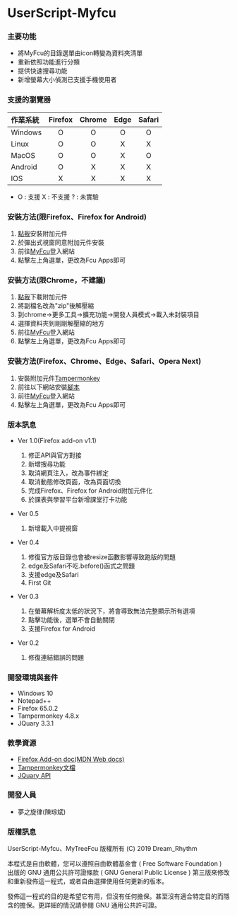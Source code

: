 # UserScript-Myfcu

### 主要功能
- 將MyFcu的目錄選單由icon轉變為資料夾清單
- 重新依照功能進行分類
- 提供快速搜尋功能
- 新增螢幕大小偵測已支援手機使用者

### 支援的瀏覽器

|作業系統|Firefox|Chrome|Edge|Safari|
|:------|:-----:|:-----:|:---:|:---:|
|Windows|O|O|O|O|
|Linux|O|O|X|X|
|MacOS|O|O|X|O|
|Android|O|X|X|X|
|IOS|X|X|X|X|

- O : 支援    X : 不支援  ? : 未實驗 

### 安裝方法(限Firefox、Firefox for Android)
1. [點我](https://github.com/fcu-d0441320/UserScript-Myfcu/releases/download/v1.0/mytreefcu-1.1-an+fx.xpi)安裝附加元件
2. 於彈出式視窗同意附加元件安裝
3. 前往[MyFcu](https://myfcu.fcu.edu.tw)登入網站  
4. 點擊左上角選單，更改為Fcu Apps即可

### 安裝方法(限Chrome，不建議)
1. [點我](https://github.com/fcu-d0441320/UserScript-Myfcu/releases/download/v1.0/MyTreeFcu_chrome.crx)下載附加元件
2. 將副檔名改為"zip"後解壓縮
3. 到chrome->更多工具->擴充功能->開發人員模式->載入未封裝項目
4. 選擇資料夾到剛剛解壓縮的地方
5. 前往[MyFcu](https://myfcu.fcu.edu.tw)登入網站  
6. 點擊左上角選單，更改為Fcu Apps即可

### 安裝方法(Firefox、Chrome、Edge、Safari、Opera Next)
1. 安裝附加元件[Tampermonkey](https://tampermonkey.net/)  
2. 前往以下網站安裝[腳本](https://github.com/fcu-d0441320/UserScript-Myfcu/releases/download/v1.0/Myfcu.user.js)  
3. 前往[MyFcu](https://myfcu.fcu.edu.tw)登入網站  
4. 點擊左上角選單，更改為Fcu Apps即可

### 版本訊息
- Ver 1.0(Firefox add-on v1.1)
  1. 修正API與官方對接
  2. 新增搜尋功能
  3. 取消網頁注入，改為事件綁定
  4. 取消動態修改頁面，改為頁面切換
  5. 完成Firefox、Firefox for Android附加元件化
  6. 於課表與學習平台新增課堂打卡功能

- Ver 0.5  
  1. 新增載入中提視窗

- Ver 0.4  
  1. 修復官方版目錄也會被resize函數影響導致跑版的問題  
  2. edge及Safari不吃.before()函式之問題  
  3. 支援edge及Safari  
  4. First Git  
  
- Ver 0.3  
  1. 在螢幕解析度太低的狀況下，將會導致無法完整顯示所有選項  
  2. 點擊功能後，選單不會自動關閉  
  3. 支援Firefox for Android  
  
- Ver 0.2  
  1. 修復連結錯誤的問題  
  
### 開發環境與套件
- Windows 10
- Notepad++
- Firefox 65.0.2
- Tampermonkey 4.8.x
- JQuary 3.3.1

### 教學資源
- [Firefox Add-on doc(MDN Web docs)](https://developer.mozilla.org/zh-TW/docs/Mozilla/Add-ons/WebExtensions/What_are_WebExtensions)
- [Tampermonkey文檔](https://tampermonkey.net/documentation.php?ext=dhdg&show=dhdg)
- [JQuary API](https://api.jquery.com/)
  
### 開發人員
- 夢之旋律(陳琮斌)

### 版權訊息
UserScript-Myfcu、MyTreeFcu 版權所有 (C) 2019 Dream_Rhythm

本程式是自由軟體，您可以遵照自由軟體基金會 ( Free Software Foundation ) 出版的 GNU 通用公共許可證條款 ( GNU General Public License ) 第三版來修改和重新發佈這一程式，或者自由選擇使用任何更新的版本。

發佈這一程式的目的是希望它有用，但沒有任何擔保。甚至沒有適合特定目的而隱含的擔保。更詳細的情況請參閱 GNU 通用公共許可證。
